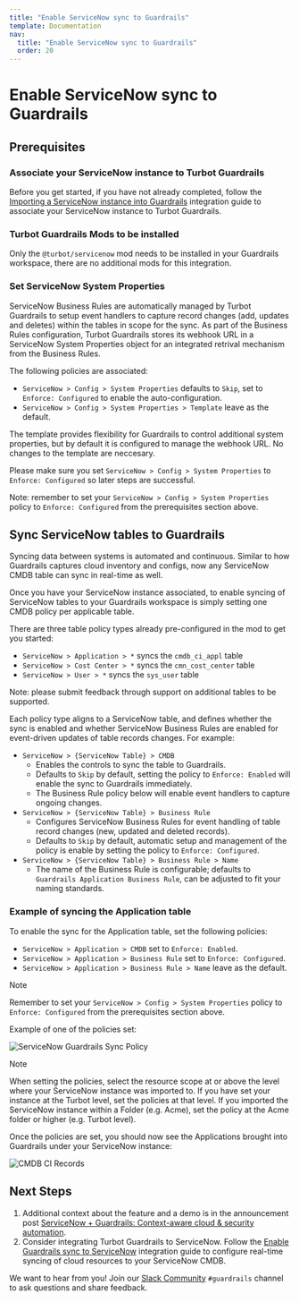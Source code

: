 ```yaml
---
title: "Enable ServiceNow sync to Guardrails"
template: Documentation
nav:
  title: "Enable ServiceNow sync to Guardrails"
  order: 20
---
```


# Enable ServiceNow sync to Guardrails

## Prerequisites

### Associate your ServiceNow instance to Turbot Guardrails

Before you get started, if you have not already completed, follow the [Importing a ServiceNow instance into Guardrails](https://turbot.com/guardrails/docs/guides/servicenow/import-servicenow-instance) integration guide to associate your ServiceNow instance to Turbot Guardrails.

### Turbot Guardrails Mods to be installed

Only the `@turbot/servicenow` mod needs to be installed in your Guardrails workspace, there are no additional mods for this integration.

### Set ServiceNow System Properties

ServiceNow Business Rules are automatically managed by Turbot Guardrails to setup event handlers to capture record changes (add, updates and deletes) within the tables in scope for the sync. As part of the Business Rules configuration, Turbot Guardrails stores its webhook URL in a ServiceNow System Properties object for an integrated retrival mechanism from the Business Rules.

The following policies are associated:

- `ServiceNow > Config > System Properties` defaults to `Skip`, set to `Enforce: Configured` to enable the auto-configuration.
- `ServiceNow > Config > System Properties > Template` leave as the default.

The template provides flexibility for Guardrails to control additional system properties, but by default it is configured to manage the webhook URL. No changes to the template are neccesary.

Please make sure you set `ServiceNow > Config > System Properties` to `Enforce: Configured` so later steps are successful.

Note: remember to set your `ServiceNow > Config > System Properties` policy to `Enforce: Configured` from the prerequisites section above.

## Sync ServiceNow tables to Guardrails

Syncing data between systems is automated and continuous. Similar to how Guardrails captures cloud inventory and configs, now any ServiceNow CMDB table can sync in real-time as well.

Once you have your ServiceNow instance associated, to enable syncing of ServiceNow tables to your Guardrails workspace is simply setting one CMDB policy per applicable table.

There are three table policy types already pre-configured in the mod to get you started:

- `ServiceNow > Application > *` syncs the `cmdb_ci_appl` table
- `ServiceNow > Cost Center > *` syncs the `cmn_cost_center` table
- `ServiceNow > User > *` syncs the `sys_user` table

Note: please submit feedback through support on additional tables to be supported.

Each policy type aligns to a ServiceNow table, and defines whether the sync is enabled and whether ServiceNow Business Rules are enabled for event-driven updates of table records changes. For example:

- `ServiceNow > {ServiceNow Table} > CMDB`
  - Enables the controls to sync the table to Guardrails.
  - Defaults to `Skip` by default, setting the policy to `Enforce: Enabled` will enable the sync to Guardrails immediately.
  - The Business Rule policy below will enable event handlers to capture ongoing changes.
- `ServiceNow > {ServiceNow Table} > Business Rule`
  - Configures ServiceNow Business Rules for event handling of table record changes (new, updated and deleted records).
  - Defaults to `Skip` by default, automatic setup and management of the policy is enable by setting the policy to `Enforce: Configured`.
- `ServiceNow > {ServiceNow Table} > Business Rule > Name`
  - The name of the Business Rule is configurable; defaults to `Guardrails Application Business Rule`, can be adjusted to fit your naming standards.

### Example of syncing the Application table

To enable the sync for the Application table, set the following policies:

- `ServiceNow > Application > CMDB` set to `Enforce: Enabled`.
- `ServiceNow > Application > Business Rule` set to `Enforce: Configured`.
- `ServiceNow > Application > Business Rule > Name` leave as the default.

> [!NOTE]
> Remember to set your `ServiceNow > Config > System Properties` policy to `Enforce: Configured` from the prerequisites section above.

Example of one of the policies set:
<!--
<img src="/images/docs/guardrails/servicenow/servicenow-turbot-guardrails-table-sync-policy.png" style={{ boxShadow: 'none', width: '75%', height: '75%' }} /> -->


![ServiceNow Guardrails Sync Policy](/images/docs/guardrails/guides/servicenow/servicenow-to-guardrails-sync/servicenow-turbot-guardrails-table-sync-policy.png)

> [!NOTE]
> When setting the policies, select the resource scope at or above the level where your ServiceNow instance was imported to. If you have set your instance at the Turbot level, set the policies at that level. If you imported the ServiceNow instance within a Folder (e.g. Acme), set the policy at the Acme folder or higher (e.g. Turbot level).

Once the policies are set, you should now see the Applications brought into Guardrails under your ServiceNow instance:

<!-- <img src="/images/docs/guardrails/servicenow/turbot-guardrails-servicenow-cmdb-ci-appl-records-in-turbot.jpg" style={{ boxShadow: 'none', width: '75%', height: '75%' }} /> -->

![CMDB CI Records](/images/docs/guardrails/guides/servicenow/servicenow-to-guardrails-sync/turbot-guardrails-servicenow-cmdb-ci-appl-records-in-turbot.jpg)


## Next Steps

1. Additional context about the feature and a demo is in the announcement post [ServiceNow + Guardrails: Context-aware cloud & security automation](https://turbot.com/guardrails/blog/2023/12/context-aware-guardrails-servicenow-integration).
2. Consider integrating Turbot Guardrails to ServiceNow. Follow the [Enable Guardrails sync to ServiceNow](/guardrails/docs/guides/servicenow/guardrails-to-servicenow-sync) integration guide to configure real-time syncing of cloud resources to your ServiceNow CMDB.

We want to hear from you! Join our [Slack Community](https://turbot.com/community/join) `#guardrails` channel to ask questions and share feedback.
